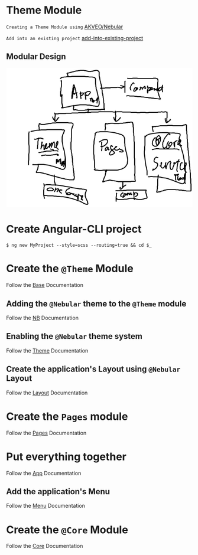 # Theme Module

`Creating a Theme Module using` [AKVEO/Nebular](https://akveo.github.io/nebular/#/docs/getting-started/what-is-nebular)

`Add into an existing project` [add-into-existing-project](https://akveo.github.io/nebular/docs/guides/add-into-existing-project#add-into-existing-project)

## Modular Design

![alt tag](./docs/ModuleDesign.png)

# Create Angular-CLI project

```
$ ng new MyProject --style=scss --routing=true && cd $_
```

# Create the `@Theme` Module

Follow the [Base](./docs/BASE.md) Documentation

## Adding the `@Nebular` theme to the `@Theme` module

Follow the [NB](./docs/NB.md) Documentation

## Enabling the `@Nebular` theme system

Follow the [Theme](./docs/THEME.md) Documentation

## Create the application's Layout using `@Nebular` Layout

Follow the [Layout](./docs/LAYOUT.md) Documentation

# Create the `Pages` module

Follow the [Pages](./docs/PAGES.md) Documentation

# Put everything together

Follow the [App](./docs/APP.md) Documentation

## Add the application's Menu

Follow the [Menu](./docs/MENU.md) Documentation

# Create the `@Core` Module

Follow the [Core](./docs/CORE.md) Documentation

